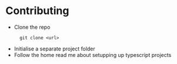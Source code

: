 # Contributing
* Clone the repo
  ```
    git clone <url>
  ```
* Initialise a separate project folder
* Follow the home read me about setupping up typescript projects
